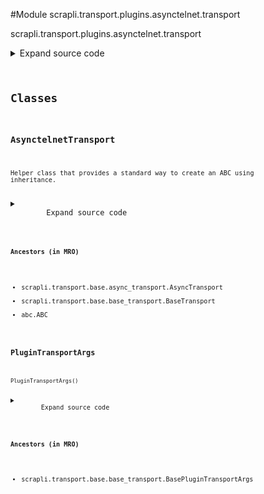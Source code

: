 <link rel="preload stylesheet" as="style" href="https://cdnjs.cloudflare.com/ajax/libs/10up-sanitize.css/11.0.1/sanitize.min.css" integrity="sha256-PK9q560IAAa6WVRRh76LtCaI8pjTJ2z11v0miyNNjrs=" crossorigin>
<link rel="preload stylesheet" as="style" href="https://cdnjs.cloudflare.com/ajax/libs/10up-sanitize.css/11.0.1/typography.min.css" integrity="sha256-7l/o7C8jubJiy74VsKTidCy1yBkRtiUGbVkYBylBqUg=" crossorigin>
<link rel="stylesheet preload" as="style" href="https://cdnjs.cloudflare.com/ajax/libs/highlight.js/10.1.1/styles/github.min.css" crossorigin>
<script defer src="https://cdnjs.cloudflare.com/ajax/libs/highlight.js/10.1.1/highlight.min.js" integrity="sha256-Uv3H6lx7dJmRfRvH8TH6kJD1TSK1aFcwgx+mdg3epi8=" crossorigin></script>
<script>window.addEventListener('DOMContentLoaded', () => hljs.initHighlighting())</script>















#Module scrapli.transport.plugins.asynctelnet.transport

scrapli.transport.plugins.asynctelnet.transport

<details class="source">
    <summary>
        <span>Expand source code</span>
    </summary>
    <pre>
        <code class="python">
"""scrapli.transport.plugins.asynctelnet.transport"""
import asyncio
import socket
from dataclasses import dataclass
from typing import Optional

from scrapli.decorators import TransportTimeout
from scrapli.exceptions import (
    ScrapliAuthenticationFailed,
    ScrapliConnectionError,
    ScrapliConnectionNotOpened,
)
from scrapli.transport.base import AsyncTransport, BasePluginTransportArgs, BaseTransportArgs

# telnet control characters we care about
IAC = bytes([255])
DONT = bytes([254])
DO = bytes([253])
WONT = bytes([252])
WILL = bytes([251])


@dataclass()
class PluginTransportArgs(BasePluginTransportArgs):
    pass


class AsynctelnetTransport(AsyncTransport):
    def __init__(
        self, base_transport_args: BaseTransportArgs, plugin_transport_args: PluginTransportArgs
    ) -> None:
        super().__init__(base_transport_args=base_transport_args)
        self.plugin_transport_args = plugin_transport_args

        self.username_prompt: str = "sername:"
        self.password_prompt: str = "assword:"

        self.stdout: Optional[asyncio.StreamReader] = None
        self.stdin: Optional[asyncio.StreamWriter] = None

        self._initial_buf = b""
        self._stdout_binary_transmission = False

    def _handle_control_chars_response(self, control_buf: bytes, c: bytes) -> bytes:
        """ "
        Handle the actual response to control characters

        Broken up to be easier to test as well as to appease mr. mccabe

        Args:
            control_buf: current control_buf to work with
            c: currently read control char to process

        Returns:
            bytes: updated control_buf

        Raises:
            ScrapliConnectionNotOpened: if connection is not opened for some reason

        """
        if not self.stdin:
            raise ScrapliConnectionNotOpened

        # control_buf is empty, lets see if we got a control character
        if not control_buf:
            if c != IAC:
                # add whatever character we read to the "normal" output buf so it gets sent off
                # to the auth method later (username/show prompts may show up here)
                self._initial_buf += c
            else:
                # we got a control character, put it into the control_buf
                control_buf += c

        elif len(control_buf) == 1 and c in (DO, DONT, WILL, WONT):
            # control buf already has the IAC byte loaded, if the next char is DO/DONT/WILL/WONT
            # add that into the control buffer and move on
            control_buf += c

        elif len(control_buf) == 2:
            # control buffer is already loaded with IAC and directive, we now have an option to
            # deal with, create teh base command out of the existing buffer then reset the buf
            # for the next go around
            cmd = control_buf[1:2]
            control_buf = b""

            if cmd in (DO, DONT):
                # if server says do/dont we always say wont for that option
                self.stdin.write(IAC + WONT + c)
            elif cmd in (WILL, WONT):
                # if server says will/wont we always say dont for that option
                self.stdin.write(IAC + DONT + c)

        return control_buf

    async def _handle_control_chars(self) -> None:
        """ "
        Handle control characters -- nearly identical to CPython telnetlib

        Basically we want to read and "decline" any and all control options that the server proposes
        to us -- so if they say "DO" XYZ directive, we say "DONT", if they say "WILL" we say "WONT".

        Args:
            N/A

        Returns:
            None

        Raises:
            ScrapliConnectionNotOpened: if connection is not opened for some reason

        """
        if not self.stdout:
            raise ScrapliConnectionNotOpened

        # control_buf is the buffer for control characters, we reset this after being "done" with
        # responding to a control sequence, so it always represents the "current" control sequence
        # we are working on responding to
        control_buf = b""

        # initial read timeout for control characters can be 1/4 of socket timeout, after reading a
        # single byte we crank it way down; the next value used to be 0.1 but this was causing some
        # issues for folks that had devices behaving very slowly... so hopefully 1/10 is a
        # reasonable value for the follow up char read timeout... of course we will return early if
        # we do get a char in the buffer so it should be all good!
        char_read_timeout = self._base_transport_args.timeout_socket / 4

        while True:
            try:
                c = await asyncio.wait_for(self.stdout.read(1), timeout=char_read_timeout)
            except asyncio.TimeoutError:
                return
            char_read_timeout = self._base_transport_args.timeout_socket / 10
            control_buf = self._handle_control_chars_response(control_buf=control_buf, c=c)

    async def open(self) -> None:
        self._pre_open_closing_log(closing=False)

        try:
            fut = asyncio.open_connection(
                host=self._base_transport_args.host, port=self._base_transport_args.port
            )
            self.stdout, self.stdin = await asyncio.wait_for(
                fut, timeout=self._base_transport_args.timeout_socket
            )
        except ConnectionError as exc:
            msg = f"Failed to open telnet session to host {self._base_transport_args.host}"
            if "connection refused" in str(exc).lower():
                msg = (
                    f"Failed to open telnet session to host {self._base_transport_args.host}, "
                    "connection refused"
                )
            raise ScrapliConnectionError(msg) from exc
        except (OSError, socket.gaierror) as exc:
            msg = (
                f"Failed to open telnet session to host {self._base_transport_args.host} -- "
                "do you have a bad host/port?"
            )
            raise ScrapliConnectionError(msg) from exc
        except asyncio.TimeoutError as exc:
            msg = "timed out opening connection to device"
            self.logger.critical(msg)
            raise ScrapliAuthenticationFailed(msg) from exc

        await self._handle_control_chars()

        self._post_open_closing_log(closing=False)

    def close(self) -> None:
        self._pre_open_closing_log(closing=True)

        if self.stdin:
            self.stdin.close()

            try:
                self.stdin.close()
            except AttributeError:
                # wait closed only in 3.7+... unclear if we should be doing something else for 3.6?
                # it doesnt seem to hurt anything...
                pass

        self.stdin = None
        self.stdout = None

        self._post_open_closing_log(closing=True)

    def isalive(self) -> bool:
        if not self.stdin or not self.stdout:
            return False
        return not self.stdout.at_eof()

    @TransportTimeout("timed out reading from transport")
    async def read(self) -> bytes:
        if not self.stdout:
            raise ScrapliConnectionNotOpened

        if self._initial_buf:
            buf = self._initial_buf
            self._initial_buf = b""
            return buf

        try:
            buf = await self.stdout.read(65535)
            # nxos at least sends "binary transmission" control char, but seems to not (afaik?)
            # actually advertise it during the control protocol exchange, causing us to not be able
            # to "know" that it is in binary transmit mode until later... so we will just always
            # strip this option (b"\x00") out of the buffered data...
            buf = buf.replace(b"\x00", b"")
        except EOFError as exc:
            raise ScrapliConnectionError(
                "encountered EOF reading from transport; typically means the device closed the "
                "connection"
            ) from exc

        return buf

    def write(self, channel_input: bytes) -> None:
        if not self.stdin:
            raise ScrapliConnectionNotOpened
        self.stdin.write(channel_input)
        </code>
    </pre>
</details>




## Classes

### AsynctelnetTransport


```text
Helper class that provides a standard way to create an ABC using
inheritance.
```

<details class="source">
    <summary>
        <span>Expand source code</span>
    </summary>
    <pre>
        <code class="python">
class AsynctelnetTransport(AsyncTransport):
    def __init__(
        self, base_transport_args: BaseTransportArgs, plugin_transport_args: PluginTransportArgs
    ) -> None:
        super().__init__(base_transport_args=base_transport_args)
        self.plugin_transport_args = plugin_transport_args

        self.username_prompt: str = "sername:"
        self.password_prompt: str = "assword:"

        self.stdout: Optional[asyncio.StreamReader] = None
        self.stdin: Optional[asyncio.StreamWriter] = None

        self._initial_buf = b""
        self._stdout_binary_transmission = False

    def _handle_control_chars_response(self, control_buf: bytes, c: bytes) -> bytes:
        """ "
        Handle the actual response to control characters

        Broken up to be easier to test as well as to appease mr. mccabe

        Args:
            control_buf: current control_buf to work with
            c: currently read control char to process

        Returns:
            bytes: updated control_buf

        Raises:
            ScrapliConnectionNotOpened: if connection is not opened for some reason

        """
        if not self.stdin:
            raise ScrapliConnectionNotOpened

        # control_buf is empty, lets see if we got a control character
        if not control_buf:
            if c != IAC:
                # add whatever character we read to the "normal" output buf so it gets sent off
                # to the auth method later (username/show prompts may show up here)
                self._initial_buf += c
            else:
                # we got a control character, put it into the control_buf
                control_buf += c

        elif len(control_buf) == 1 and c in (DO, DONT, WILL, WONT):
            # control buf already has the IAC byte loaded, if the next char is DO/DONT/WILL/WONT
            # add that into the control buffer and move on
            control_buf += c

        elif len(control_buf) == 2:
            # control buffer is already loaded with IAC and directive, we now have an option to
            # deal with, create teh base command out of the existing buffer then reset the buf
            # for the next go around
            cmd = control_buf[1:2]
            control_buf = b""

            if cmd in (DO, DONT):
                # if server says do/dont we always say wont for that option
                self.stdin.write(IAC + WONT + c)
            elif cmd in (WILL, WONT):
                # if server says will/wont we always say dont for that option
                self.stdin.write(IAC + DONT + c)

        return control_buf

    async def _handle_control_chars(self) -> None:
        """ "
        Handle control characters -- nearly identical to CPython telnetlib

        Basically we want to read and "decline" any and all control options that the server proposes
        to us -- so if they say "DO" XYZ directive, we say "DONT", if they say "WILL" we say "WONT".

        Args:
            N/A

        Returns:
            None

        Raises:
            ScrapliConnectionNotOpened: if connection is not opened for some reason

        """
        if not self.stdout:
            raise ScrapliConnectionNotOpened

        # control_buf is the buffer for control characters, we reset this after being "done" with
        # responding to a control sequence, so it always represents the "current" control sequence
        # we are working on responding to
        control_buf = b""

        # initial read timeout for control characters can be 1/4 of socket timeout, after reading a
        # single byte we crank it way down; the next value used to be 0.1 but this was causing some
        # issues for folks that had devices behaving very slowly... so hopefully 1/10 is a
        # reasonable value for the follow up char read timeout... of course we will return early if
        # we do get a char in the buffer so it should be all good!
        char_read_timeout = self._base_transport_args.timeout_socket / 4

        while True:
            try:
                c = await asyncio.wait_for(self.stdout.read(1), timeout=char_read_timeout)
            except asyncio.TimeoutError:
                return
            char_read_timeout = self._base_transport_args.timeout_socket / 10
            control_buf = self._handle_control_chars_response(control_buf=control_buf, c=c)

    async def open(self) -> None:
        self._pre_open_closing_log(closing=False)

        try:
            fut = asyncio.open_connection(
                host=self._base_transport_args.host, port=self._base_transport_args.port
            )
            self.stdout, self.stdin = await asyncio.wait_for(
                fut, timeout=self._base_transport_args.timeout_socket
            )
        except ConnectionError as exc:
            msg = f"Failed to open telnet session to host {self._base_transport_args.host}"
            if "connection refused" in str(exc).lower():
                msg = (
                    f"Failed to open telnet session to host {self._base_transport_args.host}, "
                    "connection refused"
                )
            raise ScrapliConnectionError(msg) from exc
        except (OSError, socket.gaierror) as exc:
            msg = (
                f"Failed to open telnet session to host {self._base_transport_args.host} -- "
                "do you have a bad host/port?"
            )
            raise ScrapliConnectionError(msg) from exc
        except asyncio.TimeoutError as exc:
            msg = "timed out opening connection to device"
            self.logger.critical(msg)
            raise ScrapliAuthenticationFailed(msg) from exc

        await self._handle_control_chars()

        self._post_open_closing_log(closing=False)

    def close(self) -> None:
        self._pre_open_closing_log(closing=True)

        if self.stdin:
            self.stdin.close()

            try:
                self.stdin.close()
            except AttributeError:
                # wait closed only in 3.7+... unclear if we should be doing something else for 3.6?
                # it doesnt seem to hurt anything...
                pass

        self.stdin = None
        self.stdout = None

        self._post_open_closing_log(closing=True)

    def isalive(self) -> bool:
        if not self.stdin or not self.stdout:
            return False
        return not self.stdout.at_eof()

    @TransportTimeout("timed out reading from transport")
    async def read(self) -> bytes:
        if not self.stdout:
            raise ScrapliConnectionNotOpened

        if self._initial_buf:
            buf = self._initial_buf
            self._initial_buf = b""
            return buf

        try:
            buf = await self.stdout.read(65535)
            # nxos at least sends "binary transmission" control char, but seems to not (afaik?)
            # actually advertise it during the control protocol exchange, causing us to not be able
            # to "know" that it is in binary transmit mode until later... so we will just always
            # strip this option (b"\x00") out of the buffered data...
            buf = buf.replace(b"\x00", b"")
        except EOFError as exc:
            raise ScrapliConnectionError(
                "encountered EOF reading from transport; typically means the device closed the "
                "connection"
            ) from exc

        return buf

    def write(self, channel_input: bytes) -> None:
        if not self.stdin:
            raise ScrapliConnectionNotOpened
        self.stdin.write(channel_input)
        </code>
    </pre>
</details>


#### Ancestors (in MRO)
- scrapli.transport.base.async_transport.AsyncTransport
- scrapli.transport.base.base_transport.BaseTransport
- abc.ABC



### PluginTransportArgs


```text
PluginTransportArgs()
```

<details class="source">
    <summary>
        <span>Expand source code</span>
    </summary>
    <pre>
        <code class="python">
@dataclass()
class PluginTransportArgs(BasePluginTransportArgs):
    pass
        </code>
    </pre>
</details>


#### Ancestors (in MRO)
- scrapli.transport.base.base_transport.BasePluginTransportArgs